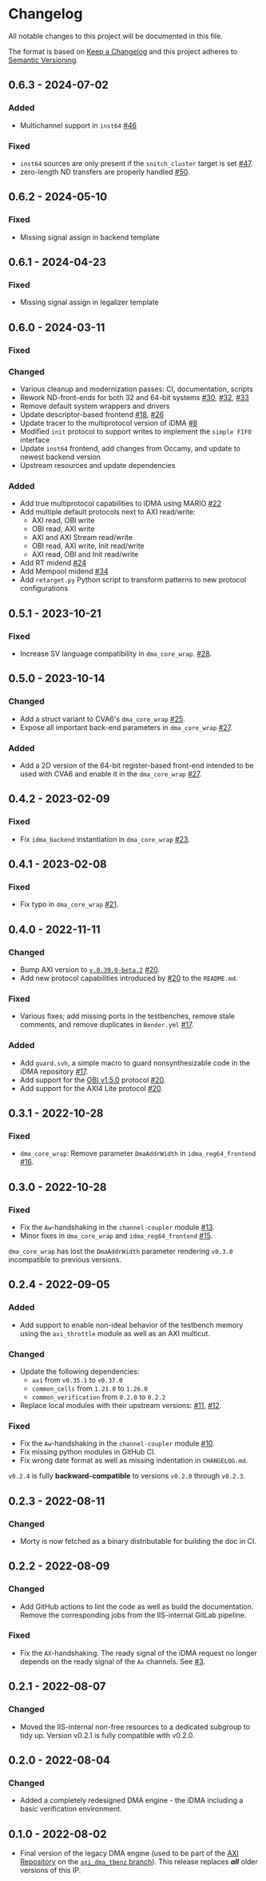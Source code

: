 # Changelog
All notable changes to this project will be documented in this file.

The format is based on [Keep a Changelog](http://keepachangelog.com/en/1.0.0/)
and this project adheres to [Semantic Versioning](http://semver.org/spec/v2.0.0.html).

## 0.6.3 - 2024-07-02

### Added
- Multichannel support in `inst64` [#46](https://github.com/pulp-platform/iDMA/pull/46)

### Fixed
- `inst64` sources are only present if the `snitch_cluster` target is set [#47](https://github.com/pulp-platform/iDMA/pull/47).
- zero-length ND transfers are properly handled [#50](https://github.com/pulp-platform/iDMA/pull/50).


## 0.6.2 - 2024-05-10

### Fixed
- Missing signal assign in backend template

## 0.6.1 - 2024-04-23

### Fixed
- Missing signal assign in legalizer template

## 0.6.0 - 2024-03-11

### Fixed

### Changed
- Various cleanup and modernization passes: CI, documentation, scripts
- Rework ND-front-ends for both 32 and 64-bit systems [#30](https://github.com/pulp-platform/iDMA/pull/30),
  [#32](https://github.com/pulp-platform/iDMA/pull/32), [#33](https://github.com/pulp-platform/iDMA/pull/33)
- Remove default system wrappers and drivers
- Update descriptor-based frontend [#18](https://github.com/pulp-platform/iDMA/pull/18),
  [#26](https://github.com/pulp-platform/iDMA/pull/26)
- Update tracer to the multiprotocol version of iDMA [#8](https://github.com/pulp-platform/iDMA/pull/8)
- Modified `init` protocol to support writes to implement the `simple FIFO` interface
- Update `inst64` frontend, add changes from Occamy, and update to newest backend version
- Upstream resources and update dependencies

### Added
- Add true multiprotocol capabilities to iDMA using MARIO [#22](https://github.com/pulp-platform/iDMA/pull/22)
- Add multiple default protocols next to AXI read/write:
  - AXI read, OBI write
  - OBI read, AXI write
  - AXI and AXI Stream read/write
  - OBI read, AXI write, Init read/write
  - AXI read, OBI and Init read/write
- Add RT midend [#24](https://github.com/pulp-platform/iDMA/pull/24)
- Add Mempool midend [#34](https://github.com/pulp-platform/iDMA/pull/34)
- Add `retarget.py` Python script to transform patterns to new protocol configurations

## 0.5.1 - 2023-10-21

### Fixed
- Increase SV language compatibility in `dma_core_wrap`. [#28](https://github.com/pulp-platform/iDMA/pull/28).

## 0.5.0 - 2023-10-14

### Changed
- Add a struct variant to CVA6's `dma_core_wrap` [#25](https://github.com/pulp-platform/iDMA/pull/25).
- Expose all important back-end parameters in `dma_core_wrap` [#27](https://github.com/pulp-platform/iDMA/pull/27).

### Added
- Add a 2D version of the 64-bit register-based front-end intended to be used with CVA6 and enable
  it in the `dma_core_wrap` [#27](https://github.com/pulp-platform/iDMA/pull/27).


## 0.4.2 - 2023-02-09

### Fixed
- Fix `idma_backend` instantiation in `dma_core_wrap` [#23](https://github.com/pulp-platform/iDMA/pull/23).

## 0.4.1 - 2023-02-08

### Fixed
- Fix typo in `dma_core_wrap` [#21](https://github.com/pulp-platform/iDMA/pull/21).

## 0.4.0 - 2022-11-11

### Changed
- Bump AXI version to [`v.0.39.0-beta.2`](https://github.com/pulp-platform/axi/releases/tag/v0.39.0-beta.2)
  [#20](https://github.com/pulp-platform/iDMA/pull/20).
- Add new protocol capabilities introduced by [#20](https://github.com/pulp-platform/iDMA/pull/20) to the `README.md`.

### Fixed
- Various fixes; add missing ports in the testbenches, remove stale comments, and remove duplicates
  in `Bender.yml` [#17](https://github.com/pulp-platform/iDMA/pull/17).

### Added
- Add `guard.svh`, a simple macro to guard nonsynthesizable code in the iDMA
  repository [#17](https://github.com/pulp-platform/iDMA/pull/17).
- Add support for the [OBI v1.5.0](https://github.com/openhwgroup/programs/blob/master/TGs/cores-task-group/obi/OBI-v1.5.0.pdf)
  protocol [#20](https://github.com/pulp-platform/iDMA/pull/20).
- Add support for the AXI4 Lite protocol [#20](https://github.com/pulp-platform/iDMA/pull/20).

## 0.3.1 - 2022-10-28

### Fixed
- `dma_core_wrap`: Remove parameter `DmaAddrWidth` in `idma_reg64_frontend` [#16](https://github.com/pulp-platform/iDMA/pull/16).

## 0.3.0 - 2022-10-28

### Fixed
- Fix the `Aw`-handshaking in the `channel-coupler` module [#13](https://github.com/pulp-platform/iDMA/pull/13).
- Minor fixes in `dma_core_wrap` and `idma_reg64_frontend` [#15](https://github.com/pulp-platform/iDMA/pull/15).

`dma_core_wrap` has lost the `DmaAddrWidth` parameter rendering `v0.3.0` incompatible to previous
versions.

## 0.2.4 - 2022-09-05

### Added
- Add support to enable non-ideal behavior of the testbench memory using  the `axi_throttle` module
  as well as an AXI multicut.

### Changed
- Update the following dependencies:
  - `axi` from `v0.35.1` to `v0.37.0`
  - `common_cells` from `1.21.0` to `1.26.0`
  - `common_verification` from `0.2.0` to `0.2.2`
- Replace local modules with their upstream versions: [#11](https://github.com/pulp-platform/iDMA/pull/11), [#12](https://github.com/pulp-platform/iDMA/pull/12).

### Fixed
- Fix the `Aw`-handshaking in the `channel-coupler` module [#10](https://github.com/pulp-platform/iDMA/pull/10).
- Fix missing python modules in GitHub CI.
- Fix wrong date format as well as missing indentation in `CHANGELOG.md`.

`v0.2.4` is fully **backward-compatible** to versions `v0.2.0` through `v0.2.3`.

## 0.2.3 - 2022-08-11

### Changed
- Morty is now fetched as a binary distributable for building the doc in CI.

## 0.2.2 - 2022-08-09

### Changed
- Add GitHub actions to lint the code as well as build the documentation. Remove the corresponding
  jobs from the IIS-internal GitLab pipeline.

### Fixed
- Fix the `AX`-handshaking. The ready signal of the iDMA request no longer depends on the ready
  signal of the `Ax` channels. See [#3](https://github.com/pulp-platform/iDMA/pull/3).

## 0.2.1 - 2022-08-07

### Changed
- Moved the IIS-internal non-free resources to a dedicated subgroup to tidy up. Version v0.2.1 is
fully compatible with v0.2.0.

## 0.2.0 - 2022-08-04

### Changed
- Added a completely redesigned DMA engine - the iDMA including a basic verification environment.

## 0.1.0 - 2022-08-02

- Final version of the legacy DMA engine (used to be part of the [AXI Repository](https://github.com/pulp-platform/axi)
on the [`axi_dma_tbenz` branch](https://github.com/pulp-platform/axi/tree/axi_dma_tbenz)).
This release replaces ***all*** older versions of this IP.
